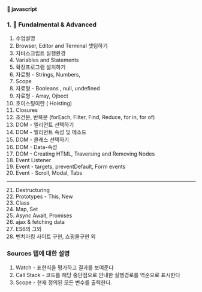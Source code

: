 #### :peach: javascript

 


### 1. 📖 Fundalmental & Advanced
1. 수업설명
2. Browser, Editor and Terminal 셋팅하기   
3. 자바스크립트 실행환경   
4. Variables and Statements    
5. 확장프로그램 설치하기    
6. 자료형 - Strings, Numbers,
7. Scope
8. 자료형 - Booleans , null, undefined
9. 자료형 - Array, Ojbect
10. 호이스팅이란 ( Hoisting)
11. Closures
12. 조건문, 반복문 (forEach, Filter, Find, Reduce, for in, for of)
13. DOM - 엘리먼트 선택하기
14. DOM - 엘리먼트 속성 및 메소드
15. DOM - 클래스 선택하기
16. DOM - Data-속성
17. DOM - Creating HTML, Traversing and Removing Nodes
18. Event Listener
19. Event - targets, preventDefault, Form events
20. Event - Scroll, Modal, Tabs
----------------

21. Destructuring
22. Prototypes - This, New
23. Class
24. Map, Set
25. Async Await, Promises
26. ajax & fetching data
27. ES6의 그외 
28. 벤치마킹 사이트 구현, 쇼핑몰구현 외

### Sources 탭에 대한 설명
1. Watch - 표현식을 평가하고 결과를 보여준다
2. Call Stack - 코드를 해당 중단점으로 안내한 실행경로를 역순으로 표시한다
3. Scope - 현재 정의된 모든 변수를 출력한다.

